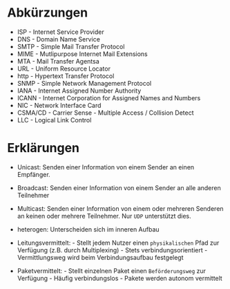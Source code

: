 # Abkürzungen

- ISP       - Internet Service Provider
- DNS       - Domain Name Service
- SMTP      - Simple Mail Transfer Protocol
- MIME      - Mutlipurpose Internet Mail Extensions 
- MTA       - Mail Transfer Agentsa
- URL       - Uniform Resource Locator
- http      - Hypertext Transfer Protocol
- SNMP      - Simple Network Management Protocol 
- IANA      - Internet Assigned Number Authority
- ICANN     - Internet Corporation for Assigned Names and Numbers 
- NIC       - Network Interface Card
- CSMA/CD   - Carrier Sense - Multiple Access / Collision Detect
- LLC       - Logical Link Control


# Erklärungen

- Unicast: Senden einer Information von einem Sender an einen Empfänger. 
- Broadcast: Senden einer Information von einem Sender an alle anderen Teilnehmer
- Multicast: Senden einer Information von einem oder mehreren Senderen an keinen oder mehrere Teilnehmer. Nur `UDP` unterstützt dies. 

- heterogen: Unterscheiden sich im inneren Aufbau
- Leitungsvermittelt: 
      - Stellt jedem Nutzer einen `physikalischen` Pfad zur Verfügung (z.B. durch Multiplexing)
      - Stets verbindungsorientiert
      - Vermittlungsweg wird beim Verbindungsaufbau festgelegt
- Paketvermittelt:
      - Stellt einzelnen Paket einen `Beförderungsweg` zur Verfügung
      - Häufig verbindungslos
      - Pakete werden autonom vermittelt
